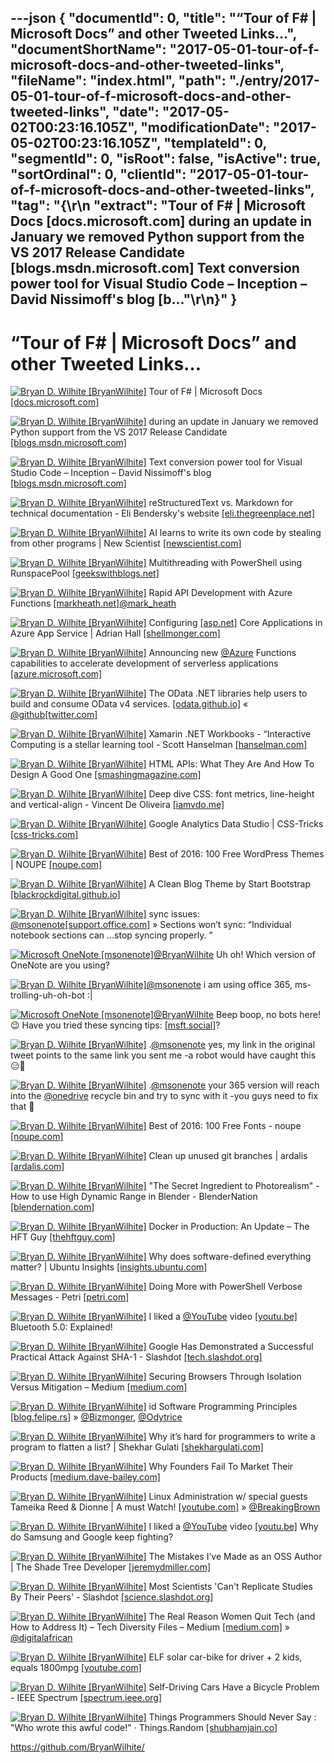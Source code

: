 ---json
{
  "documentId": 0,
  "title": "“Tour of F# | Microsoft Docs” and other Tweeted Links…",
  "documentShortName": "2017-05-01-tour-of-f-microsoft-docs-and-other-tweeted-links",
  "fileName": "index.html",
  "path": "./entry/2017-05-01-tour-of-f-microsoft-docs-and-other-tweeted-links",
  "date": "2017-05-02T00:23:16.105Z",
  "modificationDate": "2017-05-02T00:23:16.105Z",
  "templateId": 0,
  "segmentId": 0,
  "isRoot": false,
  "isActive": true,
  "sortOrdinal": 0,
  "clientId": "2017-05-01-tour-of-f-microsoft-docs-and-other-tweeted-links",
  "tag": "{\r\n  \"extract\": \"Tour of F# | Microsoft Docs [docs.microsoft.com] during an update in January we removed Python support from the VS 2017 Release Candidate [blogs.msdn.microsoft.com] Text conversion power tool for Visual Studio Code – Inception – David Nissimoff's blog [b...\"\r\n}"
}
---

# “Tour of F# | Microsoft Docs” and other Tweeted Links…

[<img alt="Bryan D. Wilhite [BryanWilhite]" src="https://songhay.blob.core.windows.net/shared-social-twitter/BryanWilhite.jpeg">](http://songhayblog.azurewebsites.net/ "Bryan D. Wilhite [BryanWilhite]") Tour of F# | Microsoft Docs [[docs.microsoft.com]](https://docs.microsoft.com/en-us/dotnet/articles/fsharp/tour)

[<img alt="Bryan D. Wilhite [BryanWilhite]" src="https://songhay.blob.core.windows.net/shared-social-twitter/BryanWilhite.jpeg">](http://songhayblog.azurewebsites.net/ "Bryan D. Wilhite [BryanWilhite]") during an update in January we removed Python support from the VS 2017 Release Candidate [[blogs.msdn.microsoft.com]](https://blogs.msdn.microsoft.com/pythonengineering/2017/02/22/python-in-vs2017/)

[<img alt="Bryan D. Wilhite [BryanWilhite]" src="https://songhay.blob.core.windows.net/shared-social-twitter/BryanWilhite.jpeg">](http://songhayblog.azurewebsites.net/ "Bryan D. Wilhite [BryanWilhite]") Text conversion power tool for Visual Studio Code – Inception – David Nissimoff's blog [[blogs.msdn.microsoft.com]](https://blogs.msdn.microsoft.com/davidni/2017/02/21/text-conversion-power-tool-for-visual-studio-code-inception/)

[<img alt="Bryan D. Wilhite [BryanWilhite]" src="https://songhay.blob.core.windows.net/shared-social-twitter/BryanWilhite.jpeg">](http://songhayblog.azurewebsites.net/ "Bryan D. Wilhite [BryanWilhite]") reStructuredText vs. Markdown for technical documentation - Eli Bendersky's website [[eli.thegreenplace.net]](http://eli.thegreenplace.net/2017/restructuredtext-vs-markdown-for-technical-documentation/)

[<img alt="Bryan D. Wilhite [BryanWilhite]" src="https://songhay.blob.core.windows.net/shared-social-twitter/BryanWilhite.jpeg">](http://songhayblog.azurewebsites.net/ "Bryan D. Wilhite [BryanWilhite]") AI learns to write its own code by stealing from other programs | New Scientist [[newscientist.com]](https://www.newscientist.com/article/mg23331144-500-ai-learns-to-write-its-own-code-by-stealing-from-other-programs/)

[<img alt="Bryan D. Wilhite [BryanWilhite]" src="https://songhay.blob.core.windows.net/shared-social-twitter/BryanWilhite.jpeg">](http://songhayblog.azurewebsites.net/ "Bryan D. Wilhite [BryanWilhite]") Multithreading with PowerShell using RunspacePool [[geekswithblogs.net]](http://geekswithblogs.net/hroggero/archive/2017/02/22/multithreading-with-powershell-using-runspacepool.aspx)

[<img alt="Bryan D. Wilhite [BryanWilhite]" src="https://songhay.blob.core.windows.net/shared-social-twitter/BryanWilhite.jpeg">](http://songhayblog.azurewebsites.net/ "Bryan D. Wilhite [BryanWilhite]") Rapid API Development with Azure Functions [[markheath.net]](http://markheath.net/post/rapid-api-development-with-azure-functions)[@mark_heath](http://twitter.com/mark_heath)

[<img alt="Bryan D. Wilhite [BryanWilhite]" src="https://songhay.blob.core.windows.net/shared-social-twitter/BryanWilhite.jpeg">](http://songhayblog.azurewebsites.net/ "Bryan D. Wilhite [BryanWilhite]") Configuring [[asp.net]](http://ASP.NET) Core Applications in Azure App Service | Adrian Hall [[shellmonger.com]](https://shellmonger.com/2017/02/23/configuring-asp-net-core-applications-in-azure-app-service/)

[<img alt="Bryan D. Wilhite [BryanWilhite]" src="https://songhay.blob.core.windows.net/shared-social-twitter/BryanWilhite.jpeg">](http://songhayblog.azurewebsites.net/ "Bryan D. Wilhite [BryanWilhite]") Announcing new [@Azure](http://twitter.com/Azure) Functions capabilities to accelerate development of serverless applications [[azure.microsoft.com]](https://azure.microsoft.com/en-us/blog/announcing-new-azure-functions-capabilities-to-accelerate-development-of-serverless-applications/)

[<img alt="Bryan D. Wilhite [BryanWilhite]" src="https://songhay.blob.core.windows.net/shared-social-twitter/BryanWilhite.jpeg">](http://songhayblog.azurewebsites.net/ "Bryan D. Wilhite [BryanWilhite]") The OData .NET libraries help users to build and consume OData v4 services. [[odata.github.io]](http://odata.github.io/) « [@github](http://twitter.com/github)[[twitter.com]](https://twitter.com/BryanWilhite/status/854737721297952768/photo/1)

[<img alt="Bryan D. Wilhite [BryanWilhite]" src="https://songhay.blob.core.windows.net/shared-social-twitter/BryanWilhite.jpeg">](http://songhayblog.azurewebsites.net/ "Bryan D. Wilhite [BryanWilhite]") Xamarin .NET Workbooks - “Interactive Computing is a stellar learning tool - Scott Hanselman [[hanselman.com]](https://www.hanselman.com/blog/XamarinNETWorkbooksInteractiveComputingIsAStellarLearningTool.aspx)

[<img alt="Bryan D. Wilhite [BryanWilhite]" src="https://songhay.blob.core.windows.net/shared-social-twitter/BryanWilhite.jpeg">](http://songhayblog.azurewebsites.net/ "Bryan D. Wilhite [BryanWilhite]") HTML APIs: What They Are And How To Design A Good One [[smashingmagazine.com]](https://www.smashingmagazine.com/2017/02/designing-html-apis/)

[<img alt="Bryan D. Wilhite [BryanWilhite]" src="https://songhay.blob.core.windows.net/shared-social-twitter/BryanWilhite.jpeg">](http://songhayblog.azurewebsites.net/ "Bryan D. Wilhite [BryanWilhite]") Deep dive CSS: font metrics, line-height and vertical-align - Vincent De Oliveira [[iamvdo.me]](http://iamvdo.me/en/blog/css-font-metrics-line-height-and-vertical-align)

[<img alt="Bryan D. Wilhite [BryanWilhite]" src="https://songhay.blob.core.windows.net/shared-social-twitter/BryanWilhite.jpeg">](http://songhayblog.azurewebsites.net/ "Bryan D. Wilhite [BryanWilhite]") Google Analytics Data Studio | CSS-Tricks [[css-tricks.com]](https://css-tricks.com/google-analytics-data-studio/)

[<img alt="Bryan D. Wilhite [BryanWilhite]" src="https://songhay.blob.core.windows.net/shared-social-twitter/BryanWilhite.jpeg">](http://songhayblog.azurewebsites.net/ "Bryan D. Wilhite [BryanWilhite]") Best of 2016: 100 Free WordPress Themes | NOUPE [[noupe.com]](https://www.noupe.com/wordpress/themes/2016-free-wordpress-themes.html)

[<img alt="Bryan D. Wilhite [BryanWilhite]" src="https://songhay.blob.core.windows.net/shared-social-twitter/BryanWilhite.jpeg">](http://songhayblog.azurewebsites.net/ "Bryan D. Wilhite [BryanWilhite]") A Clean Blog Theme by Start Bootstrap [[blackrockdigital.github.io]](http://blackrockdigital.github.io/startbootstrap-clean-blog/index.html)

[<img alt="Bryan D. Wilhite [BryanWilhite]" src="https://songhay.blob.core.windows.net/shared-social-twitter/BryanWilhite.jpeg">](http://songhayblog.azurewebsites.net/ "Bryan D. Wilhite [BryanWilhite]") sync issues: [@msonenote](http://twitter.com/msonenote)[[support.office.com]](https://support.office.com/en-us/article/Fix-issues-when-you-can-t-sync-OneNote-299495ef-66d1-448f-90c1-b785a6968d45?ver=14&app=onenote.exe&CorrelationId=ee96f647-aa6d-4d15-999a-5a0340a99c22&ui=en-US&rs=en-US&ad=US&ocmsassetID=HA102774369&fromAR=1) » Sections won’t sync: “Individual notebook sections can …stop syncing properly. ”

[<img alt="Microsoft OneNote [msonenote]" src="https://songhay.blob.core.windows.net/shared-social-twitter/msonenote.png">](http://www.onenote.com/ "Microsoft OneNote [msonenote]")[@BryanWilhite](http://twitter.com/BryanWilhite) Uh oh! Which version of OneNote are you using?

[<img alt="Bryan D. Wilhite [BryanWilhite]" src="https://songhay.blob.core.windows.net/shared-social-twitter/BryanWilhite.jpeg">](http://songhayblog.azurewebsites.net/ "Bryan D. Wilhite [BryanWilhite]")[@msonenote](http://twitter.com/msonenote) i am using office 365, ms-trolling-uh-oh-bot :|

[<img alt="Microsoft OneNote [msonenote]" src="https://songhay.blob.core.windows.net/shared-social-twitter/msonenote.png">](http://www.onenote.com/ "Microsoft OneNote [msonenote]")[@BryanWilhite](http://twitter.com/BryanWilhite) Beep boop, no bots here! 😉 Have you tried these syncing tips: [[msft.social]](http://msft.social/UhGPzj)?

[<img alt="Bryan D. Wilhite [BryanWilhite]" src="https://songhay.blob.core.windows.net/shared-social-twitter/BryanWilhite.jpeg">](http://songhayblog.azurewebsites.net/ "Bryan D. Wilhite [BryanWilhite]") .[@msonenote](http://twitter.com/msonenote) yes, my link in the original tweet points to the same link you sent me -a robot would have caught this 😑🤠

[<img alt="Bryan D. Wilhite [BryanWilhite]" src="https://songhay.blob.core.windows.net/shared-social-twitter/BryanWilhite.jpeg">](http://songhayblog.azurewebsites.net/ "Bryan D. Wilhite [BryanWilhite]") .[@msonenote](http://twitter.com/msonenote) your 365 version will reach into the [@onedrive](http://twitter.com/onedrive) recycle bin and try to sync with it -you guys need to fix that 🤠

[<img alt="Bryan D. Wilhite [BryanWilhite]" src="https://songhay.blob.core.windows.net/shared-social-twitter/BryanWilhite.jpeg">](http://songhayblog.azurewebsites.net/ "Bryan D. Wilhite [BryanWilhite]") Best of 2016: 100 Free Fonts - noupe [[noupe.com]](https://www.noupe.com/essentials/2016-revisited-best-free-fonts.html)

[<img alt="Bryan D. Wilhite [BryanWilhite]" src="https://songhay.blob.core.windows.net/shared-social-twitter/BryanWilhite.jpeg">](http://songhayblog.azurewebsites.net/ "Bryan D. Wilhite [BryanWilhite]") Clean up unused git branches | ardalis [[ardalis.com]](http://ardalis.com/clean-up-unused-git-branches)

[<img alt="Bryan D. Wilhite [BryanWilhite]" src="https://songhay.blob.core.windows.net/shared-social-twitter/BryanWilhite.jpeg">](http://songhayblog.azurewebsites.net/ "Bryan D. Wilhite [BryanWilhite]") "The Secret Ingredient to Photorealism" - How to use High Dynamic Range in Blender - BlenderNation [[blendernation.com]](https://www.blendernation.com/2017/02/22/secret-ingredient-photorealism-use-high-dynamic-range-blender/)

[<img alt="Bryan D. Wilhite [BryanWilhite]" src="https://songhay.blob.core.windows.net/shared-social-twitter/BryanWilhite.jpeg">](http://songhayblog.azurewebsites.net/ "Bryan D. Wilhite [BryanWilhite]") Docker in Production: An Update – The HFT Guy [[thehftguy.com]](https://thehftguy.com/2017/02/23/docker-in-production-an-update/)

[<img alt="Bryan D. Wilhite [BryanWilhite]" src="https://songhay.blob.core.windows.net/shared-social-twitter/BryanWilhite.jpeg">](http://songhayblog.azurewebsites.net/ "Bryan D. Wilhite [BryanWilhite]") Why does software-defined everything matter? | Ubuntu Insights [[insights.ubuntu.com]](https://insights.ubuntu.com/2017/02/22/why-does-software-defined-everything-matter/)

[<img alt="Bryan D. Wilhite [BryanWilhite]" src="https://songhay.blob.core.windows.net/shared-social-twitter/BryanWilhite.jpeg">](http://songhayblog.azurewebsites.net/ "Bryan D. Wilhite [BryanWilhite]") Doing More with PowerShell Verbose Messages - Petri [[petri.com]](https://www.petri.com/doing-more-with-powershell-verbose-messages)

[<img alt="Bryan D. Wilhite [BryanWilhite]" src="https://songhay.blob.core.windows.net/shared-social-twitter/BryanWilhite.jpeg">](http://songhayblog.azurewebsites.net/ "Bryan D. Wilhite [BryanWilhite]") I liked a [@YouTube](http://twitter.com/YouTube) video [[youtu.be]](http://youtu.be/0n1x-wxESaM?a) Bluetooth 5.0: Explained!

[<img alt="Bryan D. Wilhite [BryanWilhite]" src="https://songhay.blob.core.windows.net/shared-social-twitter/BryanWilhite.jpeg">](http://songhayblog.azurewebsites.net/ "Bryan D. Wilhite [BryanWilhite]") Google Has Demonstrated a Successful Practical Attack Against SHA-1 - Slashdot [[tech.slashdot.org]](https://tech.slashdot.org/story/17/02/23/1730233/google-has-demonstrated-a-successful-practical-attack-against-sha-1?utm_source=feedly1.0mainlinkanon&utm_medium=feed)

[<img alt="Bryan D. Wilhite [BryanWilhite]" src="https://songhay.blob.core.windows.net/shared-social-twitter/BryanWilhite.jpeg">](http://songhayblog.azurewebsites.net/ "Bryan D. Wilhite [BryanWilhite]") Securing Browsers Through Isolation Versus Mitigation – Medium [[medium.com]](https://medium.com/@justin.schuh/securing-browsers-through-isolation-versus-mitigation-15f0baced2c2#.m0l8dwb8x)

[<img alt="Bryan D. Wilhite [BryanWilhite]" src="https://songhay.blob.core.windows.net/shared-social-twitter/BryanWilhite.jpeg">](http://songhayblog.azurewebsites.net/ "Bryan D. Wilhite [BryanWilhite]") id Software Programming Principles [[blog.felipe.rs]](http://blog.felipe.rs/2017/02/25/id-software-programming-principles/) » [@Bizmonger](http://twitter.com/Bizmonger), [@Odytrice](http://twitter.com/Odytrice)

[<img alt="Bryan D. Wilhite [BryanWilhite]" src="https://songhay.blob.core.windows.net/shared-social-twitter/BryanWilhite.jpeg">](http://songhayblog.azurewebsites.net/ "Bryan D. Wilhite [BryanWilhite]") Why it’s hard for programmers to write a program to flatten a list? | Shekhar Gulati [[shekhargulati.com]](https://shekhargulati.com/2017/02/24/why-its-hard-for-programmers-to-write-a-program-to-flatten-a-list/)

[<img alt="Bryan D. Wilhite [BryanWilhite]" src="https://songhay.blob.core.windows.net/shared-social-twitter/BryanWilhite.jpeg">](http://songhayblog.azurewebsites.net/ "Bryan D. Wilhite [BryanWilhite]") Why Founders Fail To Market Their Products [[medium.dave-bailey.com]](https://medium.dave-bailey.com/why-founders-fail-to-market-their-products-f7c15935c81#.z6k28iw5r)

[<img alt="Bryan D. Wilhite [BryanWilhite]" src="https://songhay.blob.core.windows.net/shared-social-twitter/BryanWilhite.jpeg">](http://songhayblog.azurewebsites.net/ "Bryan D. Wilhite [BryanWilhite]") Linux Administration w/ special guests Tameika Reed & Dionne | A must Watch! [[youtube.com]](https://www.youtube.com/watch?v=ClIX-lbMEXQ) » [@BreakingBrown](http://twitter.com/BreakingBrown)

[<img alt="Bryan D. Wilhite [BryanWilhite]" src="https://songhay.blob.core.windows.net/shared-social-twitter/BryanWilhite.jpeg">](http://songhayblog.azurewebsites.net/ "Bryan D. Wilhite [BryanWilhite]") I liked a [@YouTube](http://twitter.com/YouTube) video [[youtu.be]](http://youtu.be/2_L9j6mDJBg?a) Why do Samsung and Google keep fighting?

[<img alt="Bryan D. Wilhite [BryanWilhite]" src="https://songhay.blob.core.windows.net/shared-social-twitter/BryanWilhite.jpeg">](http://songhayblog.azurewebsites.net/ "Bryan D. Wilhite [BryanWilhite]") The Mistakes I’ve Made as an OSS Author | The Shade Tree Developer [[jeremydmiller.com]](https://jeremydmiller.com/2017/02/23/the-mistakes-ive-made-as-an-oss-author/)

[<img alt="Bryan D. Wilhite [BryanWilhite]" src="https://songhay.blob.core.windows.net/shared-social-twitter/BryanWilhite.jpeg">](http://songhayblog.azurewebsites.net/ "Bryan D. Wilhite [BryanWilhite]") Most Scientists 'Can't Replicate Studies By Their Peers' - Slashdot [[science.slashdot.org]](https://science.slashdot.org/story/17/02/23/1431249/most-scientists-cant-replicate-studies-by-their-peers?utm_source=feedly1.0mainlinkanon&utm_medium=feed)

[<img alt="Bryan D. Wilhite [BryanWilhite]" src="https://songhay.blob.core.windows.net/shared-social-twitter/BryanWilhite.jpeg">](http://songhayblog.azurewebsites.net/ "Bryan D. Wilhite [BryanWilhite]") The Real Reason Women Quit Tech (and How to Address It) – Tech Diversity Files – Medium [[medium.com]](https://medium.com/tech-diversity-files/the-real-reason-women-quit-tech-and-how-to-address-it-6dfb606929fd#.2b55gulvo) » [@digitalafrican](http://twitter.com/digitalafrican)

[<img alt="Bryan D. Wilhite [BryanWilhite]" src="https://songhay.blob.core.windows.net/shared-social-twitter/BryanWilhite.jpeg">](http://songhayblog.azurewebsites.net/ "Bryan D. Wilhite [BryanWilhite]") ELF solar car-bike for driver + 2 kids, equals 1800mpg [[youtube.com]](https://www.youtube.com/watch?v=r_xDuHuk4_E)

[<img alt="Bryan D. Wilhite [BryanWilhite]" src="https://songhay.blob.core.windows.net/shared-social-twitter/BryanWilhite.jpeg">](http://songhayblog.azurewebsites.net/ "Bryan D. Wilhite [BryanWilhite]") Self-Driving Cars Have a Bicycle Problem - IEEE Spectrum [[spectrum.ieee.org]](http://spectrum.ieee.org/transportation/self-driving/selfdriving-cars-have-a-bicycle-problem)

[<img alt="Bryan D. Wilhite [BryanWilhite]" src="https://songhay.blob.core.windows.net/shared-social-twitter/BryanWilhite.jpeg">](http://songhayblog.azurewebsites.net/ "Bryan D. Wilhite [BryanWilhite]") Things Programmers Should Never Say : "Who wrote this awful code!" · Things.Random [[shubhamjain.co]](https://shubhamjain.co/2017/02/25/things-programmers-should-never-say--who-wrote-this-awful-code/)

<https://github.com/BryanWilhite/>
